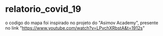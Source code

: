 # relatorio_covid_19

o codigo do mapa foi inspirado no projeto do "Asimov Academy", presente no link "https://www.youtube.com/watch?v=LPvchXRbstA&t=1912s" 
